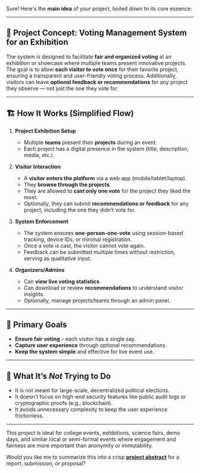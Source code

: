 Sure! Here's the **main idea** of your project, boiled down to its core essence:

---

## 🧠 **Project Concept: Voting Management System for an Exhibition**

The system is designed to facilitate **fair and organized voting** at an exhibition or showcase where multiple teams present innovative projects. The goal is to allow **each visitor to vote once** for their favorite project, ensuring a transparent and user-friendly voting process. Additionally, visitors can leave **optional feedback or recommendations** for any project they observe — not just the one they vote for.

---

## 🏗️ **How It Works (Simplified Flow)**

1. **Project Exhibition Setup**

   * Multiple **teams** present their **projects** during an event.
   * Each project has a digital presence in the system (title, description, media, etc.).

2. **Visitor Interaction**

   * A **visitor enters the platform** via a web app (mobile/tablet/laptop).
   * They **browse through the projects**.
   * They are allowed to **cast only one vote** for the project they liked the most.
   * Optionally, they can submit **recommendations or feedback** for any project, including the one they didn’t vote for.

3. **System Enforcement**

   * The system ensures **one-person-one-vote** using session-based tracking, device IDs, or minimal registration.
   * Once a vote is cast, the visitor cannot vote again.
   * Feedback can be submitted multiple times without restriction, serving as qualitative input.

4. **Organizers/Admins**

   * Can **view live voting statistics**.
   * Can download or review **recommendations** to understand visitor insights.
   * Optionally, manage projects/teams through an admin panel.

---

## 🎯 **Primary Goals**

* **Ensure fair voting** – each visitor has a single say.
* **Capture user experience** through optional recommendations.
* **Keep the system simple** and effective for live event use.

---

## 🚫 What It’s *Not* Trying to Do

* It is not meant for large-scale, decentralized political elections.
* It doesn't focus on high-end security features like public audit logs or cryptographic proofs (e.g., blockchain).
* It avoids unnecessary complexity to keep the user experience frictionless.

---

This project is ideal for college events, exhibitions, science fairs, demo days, and similar local or semi-formal events where engagement and fairness are more important than anonymity or immutability.

Would you like me to summarize this into a crisp [**project abstract**](f) for a report, submission, or proposal?
